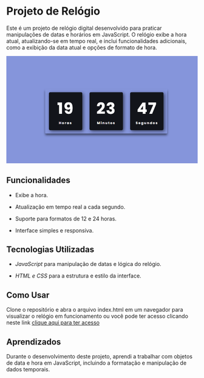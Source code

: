 
  

# Projeto de Relógio

  

Este é um projeto de relógio digital desenvolvido para praticar manipulações de datas e horários em JavaScript. O relógio exibe a hora atual, atualizando-se em tempo real, e inclui funcionalidades adicionais, como a exibição da data atual e opções de formato de hora.

  

<img  src="assets/img.png"  alt="imagem_readme">

  

## Funcionalidades

  

- Exibe a hora.

- Atualização em tempo real a cada segundo.

- Suporte para formatos de 12 e 24 horas.

- Interface simples e responsiva.

  

## Tecnologias Utilizadas

  

-  *JavaScript* para manipulação de datas e lógica do relógio.

-  *HTML e CSS* para a estrutura e estilo da interface.

  

## Como Usar

  

Clone o repositório e abra o arquivo index.html em um navegador para visualizar o relógio em funcionamento ou você pode ter acesso clicando neste link  [clique aqui para ter acesso](https://thainasantoss.github.io/smart-watch/)

  

## Aprendizados

  

Durante o desenvolvimento deste projeto, aprendi a trabalhar com objetos de data e hora em JavaScript, incluindo a formatação e manipulação de dados temporais.


